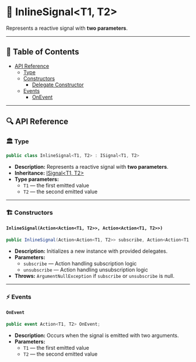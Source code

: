 # 🧩 InlineSignal&lt;T1, T2&gt;

Represents a reactive signal with **two parameters**.

---

## 📑 Table of Contents

- [API Reference](#-api-reference)
    - [Type](#-type)
    - [Constructors](#-constructors)
        - [Delegate Constructor](#inlinesignalactionactiont-actionactiont)
    - [Events](#-events)
        - [OnEvent](#onevent)

---

## 🔍 API Reference

### 🏛️ Type <div id="-type"></div>

```csharp
public class InlineSignal<T1, T2> : ISignal<T1, T2>
```

- **Description:** Represents a reactive signal with **two parameters**.
- **Inheritance:** [ISignal&lt;T1, T2&gt;](ISignal%602.md)
- **Type parameters:**
    - `T1` — the first emitted value
    - `T2` — the second emitted value

---

### 🏗️ Constructors <div id="-constructors"></div>

#### `InlineSignal(Action<Action<T1, T2>>, Action<Action<T1, T2>>)`

```csharp
public InlineSignal(Action<Action<T1, T2>> subscribe, Action<Action<T1, T2>> unsubscribe)
```

- **Description:** Initializes a new instance with provided delegates.
- **Parameters:**
    - `subscribe` — Action handling subscription logic
    - `unsubscribe` — Action handling unsubscription logic
- **Throws:** `ArgumentNullException` if `subscribe` or `unsubscribe` is null.

---

### ⚡ Events

#### `OnEvent`

```csharp
public event Action<T1, T2> OnEvent;
```

- **Description:** Occurs when the signal is emitted with two arguments.
- **Parameters:**
    - `T1` — the first emitted value
    - `T2` — the second emitted value